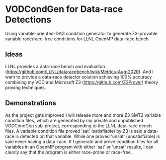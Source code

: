 # VODCondGen for Data-race Detections 
Using variable-oriented-DAG condition generator to generate Z3-provable variable race/race-free conditions for LLNL OpenMP data-race bench.

## Ideas
LLNL provides a data-race bench and evaluation (https://github.com/LLNL/dataracebench/wiki/Metrics-Aug-2020). And I want to provide a data-race detector solution achieving 100% accuracy combining my VOD and Microsoft Z3 (https://github.com/Z3Prover) theory proving techniques.

## Demonstrations 
As the project gets improved I will release more and more Z3 SMT2 variable condition files, which are generated by my private and unpublished VODCondGen sub-project, corresponding to the LLNL data-race dench files. A variable condition file proved 'sat' (satisfiable) by Z3 is said a data-race is detected on that variable. While one proved 'unsat' (unsatisfiable) is said never having a data-race. If I generate and prove condition files for all variables in an OpenMP program with either 'sat' or 'unsat' results, I can clearly say that the program is either race-prone or race-free.
